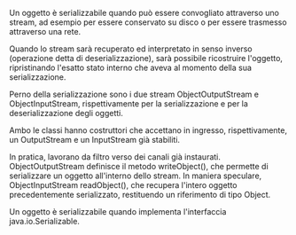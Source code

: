 Un oggetto è serializzabile quando può essere convogliato
attraverso uno stream, ad esempio per essere conservato
su disco o per essere trasmesso attraverso una rete.

Quando lo stream sarà recuperato ed interpretato in senso
inverso (operazione detta di deserializzazione), sarà
possibile ricostruire l'oggetto, ripristinando l'esatto
stato interno che aveva al momento della sua
serializzazione.

Perno della serializzazione sono i due stream
ObjectOutputStream e ObjectInputStream, rispettivamente
per la serializzazione e per la deserializzazione degli
oggetti. 

Ambo le classi hanno costruttori che accettano
in ingresso, rispettivamente, un OutputStream e un
InputStream già stabiliti. 

In pratica, lavorano da filtro
verso dei canali già instaurati. ObjectOutputStream
definisce il metodo writeObject(), che permette di
serializzare un oggetto all'interno dello stream. In
maniera speculare, ObjectInputStream readObject(), che
recupera l'intero oggetto precedentemente serializzato,
restituendo un riferimento di tipo Object. 

Un oggetto è
serializzabile quando implementa l'interfaccia
java.io.Serializable.